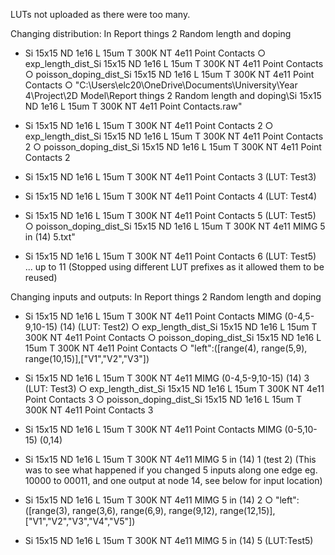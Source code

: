 LUTs not uploaded as there were too many.
	
Changing distribution:
In Report things 2 Random length and doping
- Si 15x15 ND 1e16 L 15um T 300K NT 4e11 Point Contacts
	○ exp_length_dist_Si 15x15 ND 1e16 L 15um T 300K NT 4e11 Point Contacts
	○ poisson_doping_dist_Si 15x15 ND 1e16 L 15um T 300K NT 4e11 Point Contacts
	○ "C:\\Users\\elc20\\OneDrive\\Documents\\University\\Year 4\\Project\\2D Model\\Report things 2 Random length and doping\\Si 15x15 ND 1e16 L 15um T 300K NT 4e11 Point Contacts.raw"
		
- Si 15x15 ND 1e16 L 15um T 300K NT 4e11 Point Contacts 2
	○ exp_length_dist_Si 15x15 ND 1e16 L 15um T 300K NT 4e11 Point Contacts 2
	○ poisson_doping_dist_Si 15x15 ND 1e16 L 15um T 300K NT 4e11 Point Contacts 2
- Si 15x15 ND 1e16 L 15um T 300K NT 4e11 Point Contacts 3 (LUT: Test3)
- Si 15x15 ND 1e16 L 15um T 300K NT 4e11 Point Contacts 4 (LUT: Test4)
- Si 15x15 ND 1e16 L 15um T 300K NT 4e11 Point Contacts 5 (LUT: Test5)
	○ poisson_doping_dist_Si 15x15 ND 1e16 L 15um T 300K NT 4e11 MIMG 5 in (14) 5.txt"
- Si 15x15 ND 1e16 L 15um T 300K NT 4e11 Point Contacts 6 (LUT: Test5)
 ... up to 11
 (Stopped using different LUT prefixes as it allowed them to be reused)

Changing inputs and outputs:
In Report things 2 Random length and doping
- Si 15x15 ND 1e16 L 15um T 300K NT 4e11 Point Contacts MIMG (0-4,5-9,10-15) (14) (LUT: Test2)
	○ exp_length_dist_Si 15x15 ND 1e16 L 15um T 300K NT 4e11 Point Contacts
	○ poisson_doping_dist_Si 15x15 ND 1e16 L 15um T 300K NT 4e11 Point Contacts
	○ "left":([range(4), range(5,9), range(10,15)],["V1","V2","V3"])
- Si 15x15 ND 1e16 L 15um T 300K NT 4e11 MIMG (0-4,5-9,10-15) (14) 3 (LUT: Test3)
	○ exp_length_dist_Si 15x15 ND 1e16 L 15um T 300K NT 4e11 Point Contacts 3
	○ poisson_doping_dist_Si 15x15 ND 1e16 L 15um T 300K NT 4e11 Point Contacts 3


- Si 15x15 ND 1e16 L 15um T 300K NT 4e11 Point Contacts MIMG (0-5,10-15) (0,14)

- Si 15x15 ND 1e16 L 15um T 300K NT 4e11 MIMG 5 in (14) 1 (test 2) 
(This was to see what happened if you changed 5 inputs along one edge eg. 10000 to 00011, and one output at node 14, see below for input location)
- Si 15x15 ND 1e16 L 15um T 300K NT 4e11 MIMG 5 in (14) 2
	○ "left":([range(3), range(3,6), range(6,9), range(9,12), range(12,15)],["V1","V2","V3","V4","V5"])
- Si 15x15 ND 1e16 L 15um T 300K NT 4e11 MIMG 5 in (14) 5 (LUT:Test5)
	
